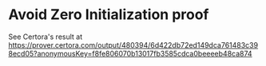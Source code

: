 # Avoid Zero Initialization proof

See Certora's result at https://prover.certora.com/output/480394/6d422db72ed149dca761483c398ecd05?anonymousKey=f8fe806070b13017fb3585cdca0beeeeb48ca874